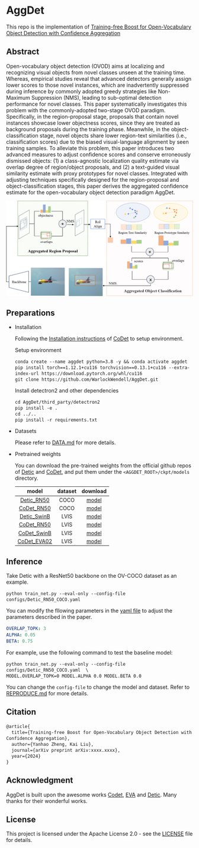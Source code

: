 # AggDet
This repo is the implementation of [Training-free Boost for Open-Vocabulary Object Detection with Confidence Aggregation]()

## Abstract
Open-vocabulary object detection (OVOD) aims at localizing and recognizing visual objects from novel classes unseen at the training time.
Whereas, empirical studies reveal that advanced detectors generally assign lower scores to those novel instances, which are inadvertently suppressed during inference by commonly adopted greedy strategies like Non-Maximum Suppression (NMS), leading to sub-optimal detection performance for novel classes. 
This paper systematically investigates this problem with the commonly-adopted two-stage OVOD paradigm.
Specifically, in the region-proposal stage, proposals that contain novel instances showcase lower objectness scores, since they are treated as background proposals during the training phase.
Meanwhile, in the object-classification stage, novel objects share lower region-text similarities (i.e., classification scores) due to the biased visual-language alignment by seen training samples.
To alleviate this problem, this paper introduces two advanced measures to adjust confidence scores and conserve erroneously dismissed objects: (1) a class-agnostic localization quality estimate via overlap degree of region/object proposals, and (2) a text-guided visual similarity estimate with proxy prototypes for novel classes.
Integrated with adjusting techniques specifically designed for the region-proposal and object-classification stages, this paper derives the aggregated confidence estimate for the open-vocabulary object detection paradigm AggDet.

![framewroks](./assets/framework.png)

## Preparations
- Installation

    Following the [Installation instructions](https://github.com/CVMI-Lab/CoDet/blob/main/README.md#installation) of [CoDet](https://github.com/CVMI-Lab/CoDet) to setup environment.

    Setup environment
    ```shell
    conda create --name aggdet python=3.8 -y && conda activate aggdet
    pip install torch==1.12.1+cu116 torchvision==0.13.1+cu116 --extra-index-url https://download.pytorch.org/whl/cu116
    git clone https://github.com/WarlockWendell/AggDet.git
    ```
    Install detectron2 and other dependencies
    ```shell
    cd AggDet/third_party/detectron2
    pip install -e .
    cd ../..
    pip install -r requirements.txt
    ```

- Datasets
  
  Please refer to [DATA.md](./docs/DATA.md) for more details.

- Pretrained weights

  You can download the pre-trained weights from the official github repos of [Detic](https://github.com/facebookresearch/Detic/blob/main/docs/MODEL_ZOO.md) and [CoDet](https://github.com/CVMI-Lab/CoDet?tab=readme-ov-file#model-zoo), and put them under the `<AGGDET_ROOT>/ckpt/models` directory.
  
  |model|dataset|download|
  |:---:|:---:|:---:|
  |[Detic_RN50](./configs/Detic_RN50_COCO.yaml) | COCO |[model](https://dl.fbaipublicfiles.com/detic/Detic_OVCOCO_CLIP_R50_1x_max-size_caption.pth) |
  |[CoDet_RN50](./configs/CoDet_RN50_COCO.yaml) | COCO |[model](https://drive.google.com/file/d/1uYX7Jm61TghEtop94fMymBS6AUR66T8k/view?usp=sharing) |
  |[Detic_SwinB](./configs/Detic_SwinB_LVIS.yaml) | LVIS | [model](https://dl.fbaipublicfiles.com/detic/Detic_LbaseI_CLIP_SwinB_896b32_4x_ft4x_max-size.pth) |
  |[CoDet_RN50](./configs/CoDet_RN50_LVIS.yaml) | LVIS | [model](https://drive.google.com/file/d/1-chsmrh5fahOOSa4G2o5Mi6W2mGuMtG-/view?usp=sharing)|
  |[CoDet_SwinB](./configs/CoDet_SwinB_LVIS.yaml) | LVIS|[model](https://drive.google.com/file/d/1ut1K8IsdD2A4uK0xVtPRDg1r4FubH8Pq/view?usp=sharing) |
  |[CoDet_EVA02](./configs/CoDet_EVA02_LVIS.yaml)|LVIS| [model](https://drive.google.com/file/d/1oILkFkIlbEgCCLqCLyJJ5ZDHG1bd0aWN/view?usp=sharing)|

## Inference
Take Detic with a ResNet50 backbone on the OV-COCO dataset as an example.
```shell
python train_net.py --eval-only --config-file configs/Detic_RN50_COCO.yaml
```

You can modify the fllowing parameters in the [yaml file](./configs/Detic_RN50_COCO.yaml#L456) to adjust the parameters described in the paper.
```yaml
OVERLAP_TOPK: 3
ALPHA: 0.05
BETA: 0.75
```
For example, use the following command to test the baseline model:
```shell
python train_net.py --eval-only --config-file configs/Detic_RN50_COCO.yaml  \
MODEL.OVERLAP_TOPK=0 MODEL.ALPHA 0.0 MODEL.BETA 0.0
```

You can change the `config-file` to change the model and dataset. Refer to [REPRODUCE.md](./docs/REPRODUCE.md) for more details.

## Citation
```
@article{
  title={Training-free Boost for Open-Vocabulary Object Detection with Confidence Aggregation},
  author={Yanhao Zheng, Kai Liu},
  journal={arXiv preprint arXiv:xxxx.xxxx},
  year={2024}
}
```

## Acknowledgment
AggDet is built upon the awesome works [Codet](https://github.com/CVMI-Lab/CoDet), [EVA](https://github.com/baaivision/EVA/tree/master) and [Detic](https://github.com/facebookresearch/Detic). Many thanks for their wonderful works. 

## License
This project is licensed under the Apache License 2.0 - see the [LICENSE](./docs/LICENSE) file for details.